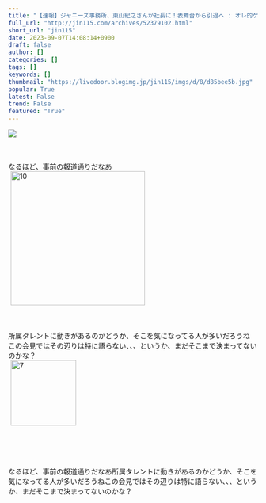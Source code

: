 ```yaml
---
title: "【速報】ジャニーズ事務所、東山紀之さんが社長に！表舞台から引退へ : オレ的ゲーム速報＠刃"
full_url: "http://jin115.com/archives/52379102.html"
short_url: "jin115"
date: 2023-09-07T14:08:14+0900
draft: false
author: []
categories: []
tags: []
keywords: []
thumbnail: "https://livedoor.blogimg.jp/jin115/imgs/d/8/d85bee5b.jpg"
popular: True
latest: False
trend: False
featured: "True"
---
```


![](https://livedoor.blogimg.jp/jin115/imgs/d/8/d85bee5b.jpg)

<div><a name="more"></a> <br> <br> なるほど、事前の報道通りだなあ<br> <img src="https://livedoor.blogimg.jp/jin115/imgs/b/4/b481e204.gif" alt="10" width="271" border="0" hspace="5" class="pict"><br> <br> <br> <br> 所属タレントに動きがあるのかどうか、そこを気になってる人が多いだろうね<br> この会見ではその辺りは特に語らない、、、というか、まだそこまで決まってないのかな？<br> <img src="https://livedoor.blogimg.jp/jin115/imgs/6/2/62bed98c.gif" alt="7" width="132" border="0" hspace="5" class="pict"><br> <br> <br> <br> <br> <p>なるほど、事前の報道通りだなあ所属タレントに動きがあるのかどうか、そこを気になってる人が多いだろうねこの会見ではその辺りは特に語らない、、、というか、まだそこまで決まってないのかな？</p></div>